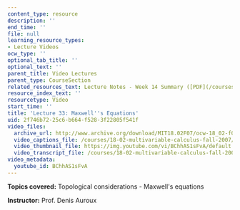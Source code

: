 ```yaml
---
content_type: resource
description: ''
end_time: ''
file: null
learning_resource_types:
- Lecture Videos
ocw_type: ''
optional_tab_title: ''
optional_text: ''
parent_title: Video Lectures
parent_type: CourseSection
related_resources_text: Lecture Notes - Week 14 Summary ([PDF](/courses/18-02-multivariable-calculus-fall-2007/resources/lec_week14))
resource_index_text: ''
resourcetype: Video
start_time: ''
title: 'Lecture 33: Maxwell''s Equations'
uid: 2f746b72-25c6-b664-f528-3f22805f541f
video_files:
  archive_url: http://www.archive.org/download/MIT18.02F07/ocw-18_02-f07-lec33_300k.mp4
  video_captions_file: /courses/18-02-multivariable-calculus-fall-2007/86c609956e325e7481c0d19e444c2406_BChhAS1sFvA.vtt
  video_thumbnail_file: https://img.youtube.com/vi/BChhAS1sFvA/default.jpg
  video_transcript_file: /courses/18-02-multivariable-calculus-fall-2007/11223c52fb049953cd0a8c06e70454b8_BChhAS1sFvA.pdf
video_metadata:
  youtube_id: BChhAS1sFvA
---
```


**Topics covered:** Topological considerations - Maxwell's equations

**Instructor:** Prof. Denis Auroux